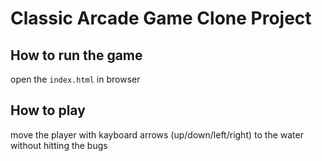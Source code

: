 # Classic Arcade Game Clone Project

## How to run the game

open the `index.html` in browser

## How to play

move the player with kayboard arrows (up/down/left/right) to the water without hitting the bugs
